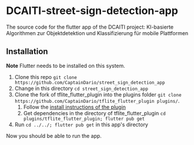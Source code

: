 
# DCAITI-street-sign-detection-app

The source code for the flutter app of the DCAITI project: KI-basierte Algorithmen zur Objektdetektion und Klassifizierung für mobile Plattformen

## Installation

**Note** Flutter needs to be installed on this system.

1. Clone this repo `git clone https://github.com/CaptainDario/street_sign_detection_app`
2. Change in this directory `cd street_sign_detection_app`
3. Clone the fork of tflite_flutter_plugin into the plugins folder `git clone https://github.com/CaptainDario/tflite_flutter_plugin plugins/`.
   1. Follow the [install instructions of the plugin](https://github.com/CaptainDario/tflite_flutter_plugin#initial-setup--add-dynamic-libraries-to-your-app)
   2. Get dependencies in the directory of tflite_flutter_plugin `cd plugins/tflite_flutter_plugin; flutter pub get`
4. Run `cd ../../; flutter pub get` in this app's directory

Now you should be able to run the app.
